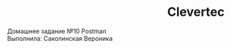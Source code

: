 <h1 align="right">Clevertec</h1>
<div>Домашнее задание №10 Postman<div>
<div>Выполнила: Саколинская Вероника</div>
